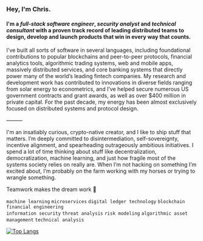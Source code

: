 ### Hey, I'm Chris.

#### I'm a _full-stack software engineer_, _security analyst_ and _technical consultant_ with a proven track record of leading distributed teams to design, develop and launch products that win in every way that counts.

I've built all sorts of software in several languages, including foundational contributions to popular blockchains and peer-to-peer protocols, financial analytics tools, algorithmic trading systems, web and mobile apps, massively distributed services, and core banking systems that directly power many of the world’s leading fintech companies. My research and development work has contributed to innovations in diverse fields ranging from solar energy to econometrics, and I’ve helped secure numerous US government contracts and grant awards, as well as over $400 million in private capital. For the past decade, my energy has been almost exclusively focused on distributed systems and protocol design.

———

I'm an insatiably curious, crypto-native creator, and I like to ship stuff that matters. I’m deeply committed to disintermediation, self-sovereignty, incentive alignment, and spearheading outrageously ambitious initiatives. I spend a lot of time thinking about stuff like decentralization, democratization, machine learning, and just how fragile most of the systems society relies on really are. When I’m not hacking on something I’m excited about, I’m probably on the farm working with my horses or trying to wrangle something.

Teamwork makes the dream work 💫

`machine learning` `microservices` `digital ledger technology` `blockchain` `financial engineering`
<br />
`information security` `threat analysis` `risk modeling` `algorithmic asset management` `technical analysis`

[![Top Langs](https://gh-stats-two.vercel.app/api/top-langs/?username=ccashwell&layout=compact&theme=dark)](https://github.com/anuraghazra/github-readme-stats)
